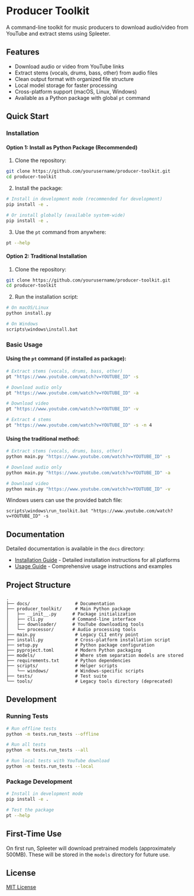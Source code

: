 # Producer Toolkit

A command-line toolkit for music producers to download audio/video from YouTube and extract stems using Spleeter.

## Features

- Download audio or video from YouTube links
- Extract stems (vocals, drums, bass, other) from audio files
- Clean output format with organized file structure
- Local model storage for faster processing
- Cross-platform support (macOS, Linux, Windows)
- Available as a Python package with global `pt` command

## Quick Start

### Installation

#### Option 1: Install as Python Package (Recommended)

1. Clone the repository:
```bash
git clone https://github.com/yourusername/producer-toolkit.git
cd producer-toolkit
```

2. Install the package:
```bash
# Install in development mode (recommended for development)
pip install -e .

# Or install globally (available system-wide)
pip install -e .
```

3. Use the `pt` command from anywhere:
```bash
pt --help
```

#### Option 2: Traditional Installation

1. Clone the repository:
```bash
git clone https://github.com/yourusername/producer-toolkit.git
cd producer-toolkit
```

2. Run the installation script:
```bash
# On macOS/Linux
python install.py

# On Windows
scripts\windows\install.bat
```

### Basic Usage

#### Using the `pt` command (if installed as package):
```bash
# Extract stems (vocals, drums, bass, other)
pt "https://www.youtube.com/watch?v=YOUTUBE_ID" -s

# Download audio only
pt "https://www.youtube.com/watch?v=YOUTUBE_ID" -a

# Download video
pt "https://www.youtube.com/watch?v=YOUTUBE_ID" -v

# Extract 4 stems
pt "https://www.youtube.com/watch?v=YOUTUBE_ID" -s -n 4
```

#### Using the traditional method:
```bash
# Extract stems (vocals, drums, bass, other)
python main.py "https://www.youtube.com/watch?v=YOUTUBE_ID" -s

# Download audio only
python main.py "https://www.youtube.com/watch?v=YOUTUBE_ID" -a

# Download video
python main.py "https://www.youtube.com/watch?v=YOUTUBE_ID" -v
```

Windows users can use the provided batch file:
```
scripts\windows\run_toolkit.bat "https://www.youtube.com/watch?v=YOUTUBE_ID" -s
```

## Documentation

Detailed documentation is available in the `docs` directory:

- [Installation Guide](docs/INSTALLATION.md) - Detailed installation instructions for all platforms
- [Usage Guide](docs/USAGE.md) - Comprehensive usage instructions and examples

## Project Structure

```
.
├── docs/                 # Documentation
├── producer_toolkit/     # Main Python package
│   ├── __init__.py      # Package initialization
│   ├── cli.py           # Command-line interface
│   ├── downloader/      # YouTube downloading tools
│   └── processor/       # Audio processing tools
├── main.py               # Legacy CLI entry point
├── install.py            # Cross-platform installation script
├── setup.py              # Python package configuration
├── pyproject.toml        # Modern Python packaging
├── models/               # Where stem separation models are stored
├── requirements.txt      # Python dependencies
├── scripts/              # Helper scripts
│   └── windows/          # Windows-specific scripts
├── tests/                # Test suite
└── tools/                # Legacy tools directory (deprecated)
```

## Development

### Running Tests

```bash
# Run offline tests
python -m tests.run_tests --offline

# Run all tests
python -m tests.run_tests --all

# Run local tests with YouTube download
python -m tests.run_tests --local
```

### Package Development

```bash
# Install in development mode
pip install -e .

# Test the package
pt --help
```

## First-Time Use

On first run, Spleeter will download pretrained models (approximately 500MB). These will be stored in the `models` directory for future use.

## License

[MIT License](LICENSE)